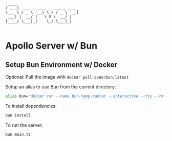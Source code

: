 ```
 ____                           
/ ___|  ___ _ ____   _____ _ __ 
\___ \ / _ \ '__\ \ / / _ \ '__|
 ___) |  __/ |   \ V /  __/ |   
|____/ \___|_|    \_/ \___|_|   
                                
```
# Apollo Server w/ Bun

## Setup Bun Environment w/ Docker
Optional: Pull the image with `docker pull oven/bun:latest`

Setup an alias to use Bun from the current directory:
```bash
alias bun="docker run --name bun-temp-runner --interactive --tty --rm --network host -v $(pwd):/app -w /app oven/bun bun"
```

To install dependencies:
```bash
bun install
```

To run the server:
```bash
bun main.ts
```

